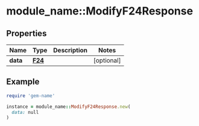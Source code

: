 # module_name::ModifyF24Response

## Properties

| Name | Type | Description | Notes |
| ---- | ---- | ----------- | ----- |
| **data** | [**F24**](F24.md) |  | [optional] |

## Example

```ruby
require 'gem-name'

instance = module_name::ModifyF24Response.new(
  data: null
)
```

